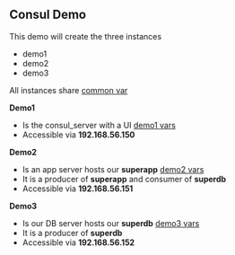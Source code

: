 Consul Demo
-----------

This demo will create the three instances 

* demo1
* demo2
* demo3


All instances share [common var](https://github.com/hellofresh/ansible-consul/blob/master/demo/vars/common_var.yml)


**Demo1** 
- Is the consul_server with a UI [demo1 vars](https://github.com/hellofresh/ansible-consul/blob/master/demo/vars/demo1_var.yml)
- Accessible via **192.168.56.150**

**Demo2** 
- Is an app server hosts our **superapp** [demo2 vars](https://github.com/hellofresh/ansible-consul/blob/master/demo/vars/demo2_var.yml)
- It is a producer of **superapp** and consumer of **superdb**
- Accessible via **192.168.56.151**

**Demo3** 
- Is our DB server hosts our **superdb** [demo3 vars](https://github.com/hellofresh/ansible-consul/blob/master/demo/vars/demo1_var.yml)
- It is a producer of **superdb**
- Accessible via **192.168.56.152**


